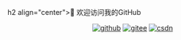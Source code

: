 h2 align="center">👋 欢迎访问我的GitHub</h2>
<p align="center">
  <a href="https://github.com/loear"><img src="https://img.shields.io/badge/GitHub-ff79c6" alt="github"></a>
  <a href="https://gitee.com/loear"><img src="https://img.shields.io/badge/Gitee-fe7300" alt="gitee"></a>
  <a href="https://blog.csdn.net/loear"><img src="https://img.shields.io/badge/CSDN-cf000e" alt="csdn"></a>
</p>
